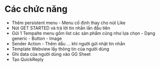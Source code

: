 # Các chức năng

- Thêm persistent menu - Menu cố định thay cho nút Like
- Nút GET STARTED và trả lời tin nhắn lần đầu tiên
- Gửi 1 Tempalte menu gồm list các sản phẩm cũng như lựa chọn - Dạng generic - Button - Image
- Sender Action - Thêm dấu ... khi người gửi nhật tin nhắn
- Template Webview lấy thông tin của người dùng
- Ghi data của người dùng vào GG Sheet
- Tạo QuickReply
